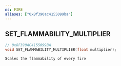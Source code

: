 ```yaml
---
ns: FIRE
aliases: ["0x8f390ac4155099ba"]
---
```

## SET_FLAMMABILITY_MULTIPLIER

```c
// 0x8F390AC4155099BA
void SET_FLAMMABILITY_MULTIPLIER(float multiplier);
```

```
Scales the flammability of every fire
```
